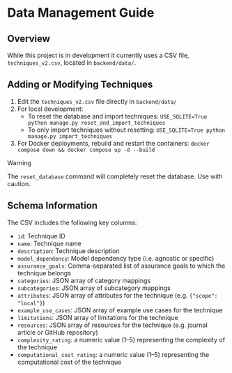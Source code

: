 # Data Management Guide

## Overview

While this project is in development it currently uses a CSV file, `techniques_v2.csv`, located in `backend/data/`.

## Adding or Modifying Techniques

1. Edit the `techniques_v2.csv` file directly in `backend/data/`
2. For local development:
   - To reset the database and import techniques: `USE_SQLITE=True python manage.py reset_and_import_techniques`
   - To only import techniques without resetting: `USE_SQLITE=True python manage.py import_techniques`
3. For Docker deployments, rebuild and restart the containers: `docker compose down && docker compose up -d --build`

> [!WARNING] 
> The `reset_database` command will completely reset the database. Use with caution.

## Schema Information

The CSV includes the following key columns:
- `id`: Technique ID
- `name`: Technique name
- `description`: Technique description
- `model_dependency`: Model dependency type (i.e. agnostic or specific)
- `assurance_goals`: Comma-separated list of assurance goals to which the technique belongs
- `categories`: JSON array of category mappings
- `subcategories`: JSON array of subcategory mappings
- `attributes`: JSON array of attributes for the technique (e.g. `{"scope": "local"}`)
- `example_use_cases`: JSON array of example use cases for the technique
- `limitations`: JSON array of limitations for the technique
- `resources`: JSON array of resources for the technique (e.g. journal article or GitHub repository)
- `complexity_rating`: a numeric value (1–5) representing the complexity of the technique
- `computational_cost_rating`: a numeric value (1–5) representing the computational cost of the technique
